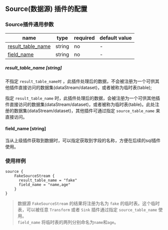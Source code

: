 ## Source(数据源) 插件的配置

### Source插件通用参数
| name | type | required | default value |
| --- | --- | --- | --- |
| [result_table_name](#result_table_name-string) | string | no | - |
| [field_name](#field_name-string) | string | no | - |


##### result_table_name [string]

不指定 `result_table_name时` ，此插件处理后的数据，不会被注册为一个可供其他插件直接访问的数据集(dataStream/dataset)，或者被称为临时表(table);

指定 `result_table_name` 时，此插件处理后的数据，会被注册为一个可供其他插件直接访问的数据集(dataStream/dataset)，或者被称为临时表(table)。此处注册的数据集(dataStream/dataset)，其他插件可通过指定 `source_table_name` 来直接访问。


#### field_name [string]

当从上级插件获取到数据时，可以指定获取到字段的名称，方便在后续的sql插件使用。

### 使用样例

```
source {
    FakeSourceStream {
      result_table_name = "fake"
      field_name = "name,age"
    }
}
```

> 数据源 `FakeSourceStream` 的结果将注册为名为 `fake` 的临时表。这个临时表，可以被任意 `Transform` 或者 `Sink` 插件通过指定 `source_table_name` 使用。\
`field_name` 将临时表的两列分别命名为`name`和`age`。
